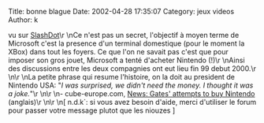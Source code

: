 Title: bonne blague
Date: 2002-04-28 17:35:07
Category: jeux videos
Author: k

vu sur [SlashDot](http://www.slashdot.org/)\r
\nCe n'est pas un secret, l'objectif à moyen terme de Microsoft c'est la presence d'un terminal domestique (pour le moment la XBox) dans tout les foyers. Ce que l'on ne savait pas c'est que pour imposer son gros jouet, Microsoft a tenté d'acheter Nintendo (!)\r
\nAinsi des discussions entre les deux compagnies ont eut lieu fin 99 debut 2000.\r
\n\r
\nLa petite phrase qui resume l'histoire, on la doit au president de Nintendo USA: "*I was surprised, we didn't need the money. I thought it was a joke.*"\r
\n\r
\n- cube-europe.com, [News: Gates' attempts to buy Nintendo](http://www.cube-europe.com/news/10198973416591.html) (anglais)\r
\n\r
\n[ n.d.k`: si vous avez besoin d'aide, merci d'utiliser le forum pour passer votre message plutot que les niouzes ]